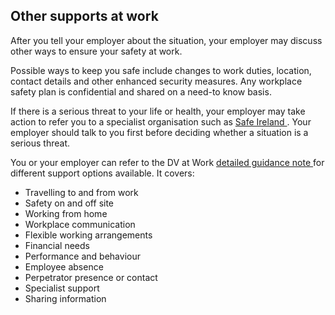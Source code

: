 ##  Other supports at work

After you tell your employer about the situation, your employer may discuss
other ways to ensure your safety at work.

Possible ways to keep you safe include changes to work duties, location,
contact details and other enhanced security measures. Any workplace safety
plan is confidential and shared on a need-to know basis.

If there is a serious threat to your life or health, your employer may take
action to refer you to a specialist organisation such as [ Safe Ireland
](https://www.safeireland.ie/get-help/where-to-find-help/) . Your employer
should talk to you first before deciding whether a situation is a serious
threat.

You or your employer can refer to the DV at Work [ detailed guidance note
](https://dvatwork.ie/) for different support options available. It covers:

  * Travelling to and from work 
  * Safety on and off site 
  * Working from home 
  * Workplace communication 
  * Flexible working arrangements 
  * Financial needs 
  * Performance and behaviour 
  * Employee absence 
  * Perpetrator presence or contact 
  * Specialist support 
  * Sharing information 
